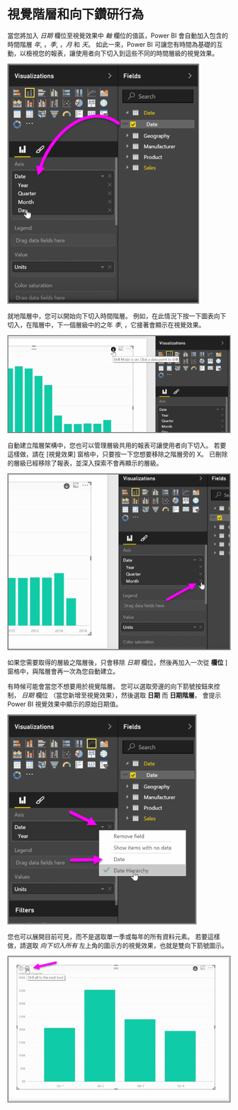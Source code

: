 <properties
   pageTitle="視覺階層和向下鑽研"
   description="了解如何向下切入的階層，及管理共用層級的方式"
   services="powerbi"
   documentationCenter=""
   authors="davidiseminger"
   manager="mblythe"
   backup=""
   editor=""
   tags=""
   qualityFocus="no"
   qualityDate=""
   featuredVideoId="Fuhe0wo4gUI"
   courseDuration="5m"/>

<tags
   ms.service="powerbi"
   ms.devlang="NA"
   ms.topic="get-started-article"
   ms.tgt_pltfrm="NA"
   ms.workload="powerbi"
   ms.date="09/29/2016"
   ms.author="davidi"/>

# 視覺階層和向下鑽研行為

當您將加入 *日期* 欄位至視覺效果中 *軸* 欄位的值區，Power BI 會自動加入包含的時間階層 *年*, ，*季*, ，*月* 和 *天*。 如此一來，Power BI 可讓您有時間為基礎的互動，以檢視您的報表，讓使用者向下切入到這些不同的時間層級的視覺效果。

![](media/powerbi-learning-3-11g-visual-hierarchies-drilling/3-11g_1.png)

就地階層中，您可以開始向下切入時間階層。 例如，在此情況下按一下圖表向下切入，在階層中，下一個層級中的之年 *季*, ，它接著會顯示在視覺效果。

![](media/powerbi-learning-3-11g-visual-hierarchies-drilling/3-11g_2.png)

自動建立階層架構中，您也可以管理層級共用的報表可讓使用者向下切入。 若要這樣做，請在 [視覺效果] 窗格中，只要按一下您想要移除之階層旁的 X。 已刪除的層級已經移除了報表，並深入探索不會再顯示的層級。

![](media/powerbi-learning-3-11g-visual-hierarchies-drilling/3-11g_3.png)

如果您需要取得的層級之階層後，只會移除 *日期* 欄位，然後再加入一次從 **欄位** ] 窗格中，與階層會再一次為您自動建立。

有時候可能會當您不想要用於視覺階層。 您可以選取旁邊的向下箭號按鈕來控制， *日期* 欄位 （當您新增至視覺效果），然後選取 **日期** 而 **日期階層**。 會提示 Power BI 視覺效果中顯示的原始日期值。

![](media/powerbi-learning-3-11g-visual-hierarchies-drilling/3-11g_4.png)

您也可以展開目前可見，而不是選取單一季或每年的所有資料元素。 若要這樣做，請選取 *向下切入所有* 左上角的圖示方的視覺效果，也就是雙向下箭號圖示。

![](media/powerbi-learning-3-11g-visual-hierarchies-drilling/3-11g_5.png)
